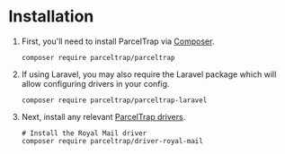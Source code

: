 # Installation

1. First, you'll need to install ParcelTrap via [Composer][].
   ```shell
   composer require parceltrap/parceltrap
   ```

1. If using Laravel, you may also require the Laravel package which will allow configuring drivers in your config.
   ```shell
   composer require parceltrap/parceltrap-laravel
   ```

1. Next, install any relevant [ParcelTrap drivers](https://packagist.org/explore/?tags=parceltrap%20driver).
   ```shell
   # Install the Royal Mail driver
   composer require parceltrap/driver-royal-mail
   ```

[composer]: https://getcomposer.org
